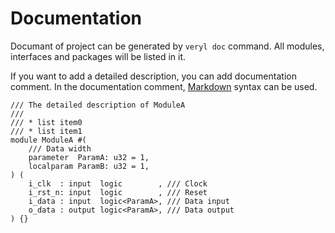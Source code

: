 # Documentation

Documant of project can be generated by `veryl doc` command.
All modules, interfaces and packages will be listed in it.

If you want to add a detailed description, you can add documentation comment.
In the documentation comment, [Markdown](https://www.markdownguide.org) syntax can be used.

```veryl,playground
/// The detailed description of ModuleA
///
/// * list item0
/// * list item1
module ModuleA #(
    /// Data width
    parameter  ParamA: u32 = 1,
    localparam ParamB: u32 = 1,
) (
    i_clk  : input  logic        , /// Clock
    i_rst_n: input  logic        , /// Reset
    i_data : input  logic<ParamA>, /// Data input
    o_data : output logic<ParamA>, /// Data output
) {}
```
